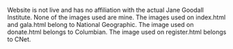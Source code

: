 Website is not live and has no affiliation with the actual Jane Goodall Institute.
None of the images used are mine.
The images used on index.html and gala.html belong to National Geographic.
The image used on donate.html belongs to Columbian.
The image used on register.html belongs to CNet.
